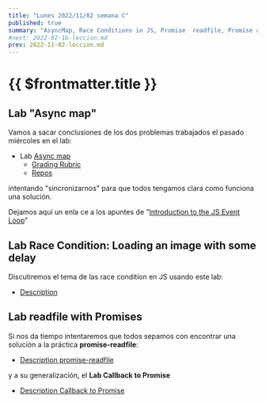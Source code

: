 ```yaml
---
title: "Lunes 2022/11/02 semana C"
published: true
summary: "AsyncMap, Race Conditions in JS, Promise  readfile, Promise all"
#next: 2022-02-16-leccion.md
prev: 2022-11-02-leccion.md
---
```


# {{ $frontmatter.title }}



## Lab "Async map"

Vamos a sacar conclusiones de los dos  problemas trabajados el pasado miércoles en el lab:

*   Lab [Async map](/practicas/asyncmap.html)
    *   [Grading Rubric](/practicas/asyncmap.html#rubrica)
    *   [Repos](https://github.com/orgs/ULL-MII-SYTWS-2223/repositories?q=asyncmap)

intentando "sincronizarnos" para que todos tengamos clara como funciona una solución.

Dejamos aquí un enla ce a los apuntes de "[Introduction to the JS Event Loop](/temas/async/event-loop/)"

## Lab Race Condition: Loading an image with some delay

Discutiremos el tema de las race condition en JS usando este lab:

*  [Description](/practicas/race-condition.html)

## Lab readfile with Promises

Si nos da tiempo intentaremos que todos sepamos con encontrar una solución a la práctica **promise-readfile**:

* [Description promise-readfile](/practicas/promise-readfile.html)

y a su generalización, el **Lab Callback to Promise**

* [Description Callback to Promise](/practicas/callback-2-promise.html)
